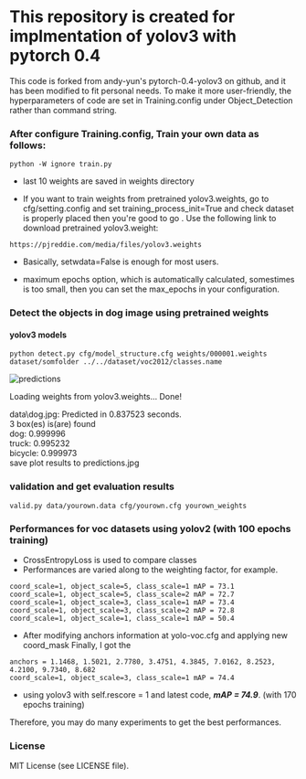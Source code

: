 
# This repository is created for implmentation of yolov3 with pytorch 0.4
This code is forked from andy-yun's pytorch-0.4-yolov3 on github, and it has been modified to fit personal needs.
To make it more user-friendly, the hyperparameters of code are set in Training.config under Object_Detection rather than command string.


### After configure Training.config, Train your own data as follows:
```
python -W ignore train.py
```

* last 10 weights are saved in weights directory 

* If you want to  train weights from pretrained yolov3.weights, go to cfg/setting.config and set training_process_init=True and check dataset is properly placed then you're good to go .
   Use the following link to download pretrained yolov3.weight:
```
https://pjreddie.com/media/files/yolov3.weights
```

* Basically, setwdata=False is enough for most users. 

* maximum epochs option, which is automatically calculated, somestimes is too small, then you can set the max_epochs in your configuration.



### Detect the objects in dog image using pretrained weights


#### yolov3 models
```
python detect.py cfg/model_structure.cfg weights/000001.weights dataset/somfolder ../../dataset/voc2012/classes.name

```

![predictions](data/predictions-yolov3.jpg)

Loading weights from yolov3.weights... Done!

data\dog.jpg: Predicted in 0.837523 seconds.  
3 box(es) is(are) found  
dog: 0.999996  
truck: 0.995232  
bicycle: 0.999973  
save plot results to predictions.jpg  

### validation and get evaluation results

```
valid.py data/yourown.data cfg/yourown.cfg yourown_weights
```

### Performances for voc datasets using yolov2 (with 100 epochs training)
- CrossEntropyLoss is used to compare classes
- Performances are varied along to the weighting factor, for example.
```
coord_scale=1, object_scale=5, class_scale=1 mAP = 73.1  
coord_scale=1, object_scale=5, class_scale=2 mAP = 72.7  
coord_scale=1, object_scale=3, class_scale=1 mAP = 73.4  
coord_scale=1, object_scale=3, class_scale=2 mAP = 72.8  
coord_scale=1, object_scale=1, class_scale=1 mAP = 50.4  
```

- After modifying anchors information at yolo-voc.cfg and applying new coord_mask
Finally, I got the 
```
anchors = 1.1468, 1.5021, 2.7780, 3.4751, 4.3845, 7.0162, 8.2523, 4.2100, 9.7340, 8.682
coord_scale=1, object_scale=3, class_scale=1 mAP = 74.4  
```

- using yolov3 with self.rescore = 1 and latest code, ___mAP = 74.9___. (with 170 epochs training)

Therefore, you may do many experiments to get the best performances.

### License

MIT License (see LICENSE file).

